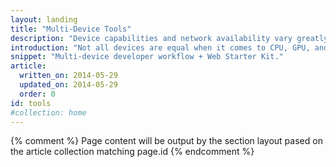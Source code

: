```yaml
---
layout: landing
title: "Multi-Device Tools"
description: "Device capabilities and network availability vary greatly. Your development workflow needs to think in terms of finite resources. Use the Web Starter Kit to build an experience that works great across devices."
introduction: "Not all devices are equal when it comes to CPU, GPU, and battery life. Often mobile devices are underpowered and subject to slow or unreliable connections. Use these guides to change your development workflow to account for finite resources. The Web Starter Kit provides the scaffolding and tools that get you most of the way."
snippet: "Multi-device developer workflow + Web Starter Kit."
article:
  written_on: 2014-05-29
  updated_on: 2014-05-29
  order: 0
id: tools
#collection: home
---
```


{% comment %}
Page content will be output by the section layout pased on the article collection matching page.id
{% endcomment %}

